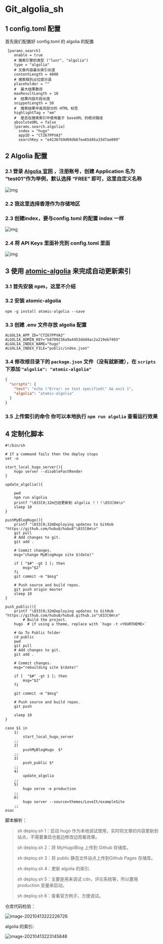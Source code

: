 # Git_algolia_sh


<!--more-->

## 1 config.toml 配置

首先我们配置好 config.toml 的 algolia 的配置

```
 [params.search]
    enable = true
    # 搜索引擎的类型 ("lunr", "algolia")
    type = "algolia"
    # 文章内容最长索引长度
    contentLength = 4000
    # 搜索框的占位提示语
    placeholder = ""
    #  最大结果数目
    maxResultLength = 10
    #  结果内容片段长度
    snippetLength = 50
    #  搜索结果中高亮部分的 HTML 标签
    highlightTag = "em"
    #  是否在搜索索引中使用基于 baseURL 的绝对路径
    absoluteURL = false
    [params.search.algolia]
      index = "hugo"
      appID = "CTZ67PPVA3"
      searchKey = "e41367b9d69db67ea65d45a33d7ae089"
```

## 2 Algolia 配置

### 2.1 登录 [Algolia 官网](https://www.algolia.com/) ，注册账号，创建 Application 名为 “test01”作为举例，默认选择 “FREE” 即可，这里自定义名称

![img](/common_images/image-20200627215434095.png)

### 2.2 我这里选择香港作为存储地区

### 2.3 创建index，要与config.toml 的配置 index 一样

![img](/common_images/image-20200627220936376.png)

### 2.4 将 API Keys 里面补充到 config.toml 里面

![img](/common_images/image-20200627221400836.png)

## 3 使用 [atomic-algolia](https://github.com/chrisdmacrae/atomic-algolia) 来完成自动更新索引

### 3.1 首先安装 npm，这里不介绍

### 3.2 安装 atomic-algolia

```shell
npm -g install atomic-algolia --save
```

### 3.3 创建 .env 文件存放 algolia 配置

```
ALGOLIA_APP_ID="CTZ67PPVA3"
ALGOLIA_ADMIN_KEY="b8709236a9a4453ddd4ac2a219eb7493"
ALGOLIA_INDEX_NAME="hugo"
ALGOLIA_INDEX_FILE="public/index.json"
```

### 3.4 修改根目录下的 `package.json` 文件（没有就新建），在 `scripts` 下添加 `"algolia": "atomic-algolia"`

```json
{
  "scripts": {
    "test": "echo \"Error: no test specified\" && exit 1",
    "algolia": "atomic-algolia"
  }
}

```

### 3.5 上传索引的命令 你可以本地执行 `npm run algolia` 查看运行效果

## 4 定制化脚本

```shell
#!/bin/sh

# If a command fails then the deploy stops
set -e

start_local_hugo_server(){
	hugo server --disableFastRender
}

update_algolia(){

	pwd	
	npm run algolia
	printf "\033[0;32m已经更新到 algolia ！！！\033[0m\n"
	sleep 10
}

pushMyBlogHugo(){
	printf "\033[0;32mDeploying updates to GitHub "https://github.com/hubu8/hubu8"\033[0m\n"
	git pull
	# Add changes to git.
	git add .

	# Commit changes.
	msg="change MyBlogHugo site $(date)"

	if [ "$#" -gt 1 ]; then
		msg="$2"
	fi
	git commit -m "$msg"

	# Push source and build repos.
	git push origin master
	sleep 10
}

push_public(){
	printf "\033[0;32mDeploying updates to GitHub "https://github.com/hubu8/hubu8.github.io"\033[0m\n"
		# Build the project.
	hugo  # if using a theme, replace with `hugo -t <YOURTHEME>`

	# Go To Public folder
	cd public
	pwd
	git pull
	# Add changes to git.
	git add .
	
	# Commit changes.
	msg="rebuilding site $(date)"

	if [  "$#" -gt 1 ]; then
		msg="$2"
	fi

	git commit -m "$msg"

	# Push source and build repos.
	git push 

	sleep 10
}

case $1 in
	1)
		start_local_hugo_server
    ;;
	2)
		pushMyBlogHugo	$*	
    ;;
    3)
		push_public $*		
    ;;
	4)
		update_algolia		
    ;;
	5)
		hugo serve -e production
	;;
	6)
		hugo server --source=themes/LoveIt/exampleSite
	;;
esac

```

脚本解析：

> sh deploy.sh 1：启动 hugo 作为本地调试使用，实时将文章的内容更新到站点，不需要重启也能边修改边观看效果。
>
> sh deploy.sh 2：将 MyHugoBlog 上传到 Github 存储库。
>
> sh deploy.sh 3：将 public 静态文件站点上传到Github Pages 存储库。
>
> sh deploy.sh 4：更新 algolia 的索引.
>
> sh deploy.sh 5：主要是用来调试 cdn，评论系统等，所以要用 production 变量来启动。
>
> sh deploy.sh 6：查看官方例子，方便调试。



仓库代码检验：

![image-20210413222226726](/common_images/image-20210413222226726.png)

 algolia 的索引:

![image-20210413223145848](/common_images/image-20210413223145848.png)
